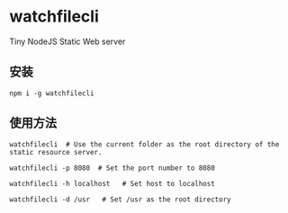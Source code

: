 # watchfilecli
Tiny NodeJS Static Web server

## 安装

```
npm i -g watchfilecli
```


## 使用方法

```
watchfilecli  # Use the current folder as the root directory of the static resource server.

watchfilecli -p 8080  # Set the port number to 8080

watchfilecli -h localhost   # Set host to localhost

watchfilecli -d /usr   # Set /usr as the root directory

```
